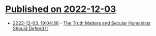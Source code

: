 # [Published on 2022-12-03](index.md)

* [2022-12-03, 19:04:36](https://news.ycombinator.com/item?id=33846254) - [The Truth Matters and Secular Humanists Should Defend It](https://secularhumanism.org/2022/12/the-truth-matters-and-secular-humanists-should-defend-it/)
